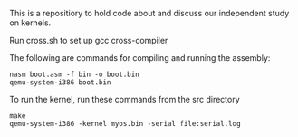 This is a repositiory to hold code about and discuss our independent
study on kernels.

Run cross.sh to set up gcc cross-compiler

The following are commands for compiling and running the assembly:

`nasm boot.asm -f bin -o boot.bin`   
`qemu-system-i386 boot.bin`

To run the kernel, run these commands from the src directory

`make`   
`qemu-system-i386 -kernel myos.bin -serial file:serial.log`

